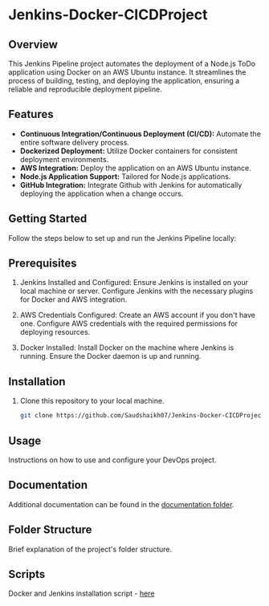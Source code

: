 # Jenkins-Docker-CICDProject

## Overview

This Jenkins Pipeline project automates the deployment of a Node.js ToDo application using Docker on an AWS Ubuntu instance. It streamlines the process of building, testing, and deploying the application, ensuring a reliable and reproducible deployment pipeline.

## Features

- **Continuous Integration/Continuous Deployment (CI/CD):** Automate the entire software delivery process.
- **Dockerized Deployment:** Utilize Docker containers for consistent deployment environments.
- **AWS Integration:** Deploy the application on an AWS Ubuntu instance.
- **Node.js Application Support:** Tailored for Node.js applications.
- **GitHub Integration:** Integrate Github with Jenkins for automatically deploying the application when a change occurs.

## Getting Started

Follow the steps below to set up and run the Jenkins Pipeline locally:

## Prerequisites

1. Jenkins Installed and Configured:
Ensure Jenkins is installed on your local machine or server.
Configure Jenkins with the necessary plugins for Docker and AWS integration.

2. AWS Credentials Configured:
Create an AWS account if you don't have one.
Configure AWS credentials with the required permissions for deploying resources.

3. Docker Installed:
Install Docker on the machine where Jenkins is running.
Ensure the Docker daemon is up and running.

## Installation

1. Clone this repository to your local machine.
   ```bash
   git clone https://github.com/Saudshaikh07/Jenkins-Docker-CICDProject.git

## Usage

Instructions on how to use and configure your DevOps project.

## Documentation

Additional documentation can be found in the [documentation folder](./documentation/).

## Folder Structure

Brief explanation of the project's folder structure.

## Scripts

Docker and Jenkins installation script -  [here](./install.sh/)

